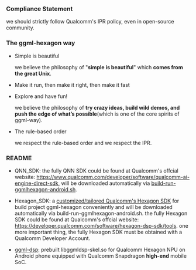 ### Compliance Statement

we should strictly follow Qualcomm's IPR policy, even in open-source community.


### The ggml-hexagon way

- Simple is beautiful

  we believe the philosophy of "<b>simple is beautiful</b>" which <b>comes from the great Unix</b>.

- Make it run, then make it right, then make it fast

- Explore and have fun!

  we believe the philosophy of <b>try crazy ideas, build wild demos, and push the edge of what’s possible</b>(which is one of the core spirits of ggml-way).

- The rule-based order

  we respect the rule-based order and we respect the IPR.

### README

- QNN_SDK: the fully QNN SDK could be found at Qualcomm's offcial website: https://www.qualcomm.com/developer/software/qualcomm-ai-engine-direct-sdk, will be downloaded automatically via [build-run-ggmlhexagon-android.sh](https://github.com/zhouwg/ggml-hexagon/blob/self-build/scripts/build-run-ggmlhexagon-android.sh).

- Hexagon_SDK: a [customized/tailored Qualcomm's Hexagon SDK](https://github.com/zhouwg/toolchain/blob/main/minimal-hexagon-sdk-6.2.0.1.xz) for build project ggml-hexagon conveniently and will be downloaded automatically via build-run-ggmlhexagon-android.sh. the fully Hexagon SDK could be found at Qualcomm's offcial website: https://developer.qualcomm.com/software/hexagon-dsp-sdk/tools. one more important thing, the fully Hexagon SDK must be obtained with a Qualcomm Developer Account.

- [ggml-dsp](https://github.com/zhouwg/ggml-hexagon/tree/self-build/prebuilts/ggml-dsp): prebuilt libggmldsp-skel.so for Qualcomm Hexagon NPU on Android phone equipped with Qualcomm Snapdragon <b>high-end</b> mobile SoC.
